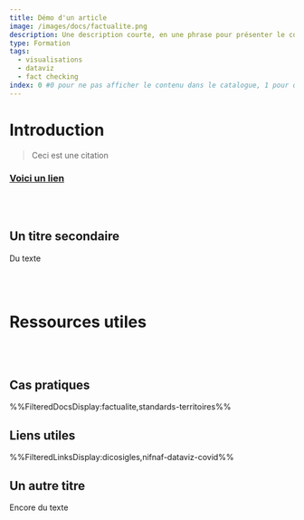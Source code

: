 ```yaml
---
title: Démo d'un article
image: /images/docs/factualite.png
description: Une description courte, en une phrase pour présenter le contenu
type: Formation
tags:
  - visualisations
  - dataviz
  - fact checking
index: 0 #0 pour ne pas afficher le contenu dans le catalogue, 1 pour qu'il s'affiche dans le catalogue
--- 
```


# Introduction

> Ceci est une citation

### [Voici un lien](https://datactivist.coop/infolab_poitiers/facto_sandwich/#1)

<br></br>

## Un titre secondaire

Du texte

<br></br>

# Ressources utiles

<br></br>

## Cas pratiques

%%FilteredDocsDisplay:factualite,standards-territoires%%

## Liens utiles

%%FilteredLinksDisplay:dicosigles,nifnaf-dataviz-covid%%

## Un autre titre

Encore du texte
